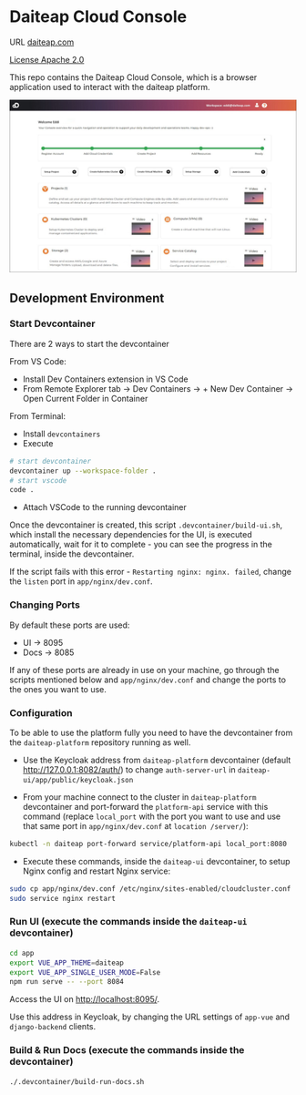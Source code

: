 # Daiteap Cloud Console

URL [daiteap.com](https://www.daiteap.com/)

[License Apache 2.0](./LICENSE)

This repo contains the Daiteap Cloud Console, which is a browser application
used to interact with the daiteap platform.

![Daiteap Console](./img/Console_Start_Screen_GitHub_small.png)

## Development Environment

### Start Devcontainer

There are 2 ways to start the devcontainer

From VS Code:

- Install Dev Containers extension in VS Code
- From Remote Explorer tab -> Dev Containers -> + New Dev Container
  -> Open Current Folder in Container

From Terminal:

- Install `devcontainers`
- Execute

```bash
# start devcontainer
devcontainer up --workspace-folder .
# start vscode
code .
```

- Attach VSCode to the running devcontainer

Once the devcontainer is created, this script `.devcontainer/build-ui.sh`,
which install the necessary dependencies for the UI, is executed automatically,
wait for it to complete - you can see the progress in the terminal, inside the devcontainer.

If the script fails with this error - `Restarting nginx: nginx. failed`,
change the `listen` port in `app/nginx/dev.conf`.

### Changing Ports

By default these ports are used:

- UI -> 8095
- Docs -> 8085

If any of these ports are already in use on your machine,
go through the scripts mentioned below and `app/nginx/dev.conf`
and change the ports to the ones you want to use.

### Configuration

To be able to use the platform fully you need to have the devcontainer
from the `daiteap-platform` repository running as well.

- Use the Keycloak address from `daiteap-platform` devcontainer
  (default <http://127.0.0.1:8082/auth/>) to change
  `auth-server-url` in `daiteap-ui/app/public/keycloak.json`

- From your machine connect to the cluster in `daiteap-platform` devcontainer
  and port-forward the `platform-api` service with this command
  (replace `local_port` with the port you want to use
  and use that same port in `app/nginx/dev.conf` at `location /server/`):

```bash
kubectl -n daiteap port-forward service/platform-api local_port:8080
```

- Execute these commands, inside the `daiteap-ui` devcontainer,
  to setup Nginx config and restart Nginx service:

```bash
sudo cp app/nginx/dev.conf /etc/nginx/sites-enabled/cloudcluster.conf
sudo service nginx restart
```

### Run UI (execute the commands inside the `daiteap-ui` devcontainer)

```bash
cd app
export VUE_APP_THEME=daiteap
export VUE_APP_SINGLE_USER_MODE=False
npm run serve -- --port 8084
```

Access the UI on <http://localhost:8095/>.

Use this address in Keycloak,
by changing the URL settings of `app-vue` and `django-backend` clients.

### Build & Run Docs (execute the commands inside the devcontainer)

```bash
./.devcontainer/build-run-docs.sh
```
